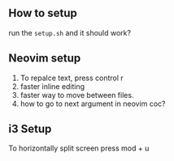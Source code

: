 ## How to setup 

run the `setup.sh` and it should work? 

## Neovim setup
1. To repalce text, press control r
2. faster inline editing
3. faster way to move between files.
4. how to go to next argument in neovim coc?

## i3 Setup

To horizontally split screen press mod + u
